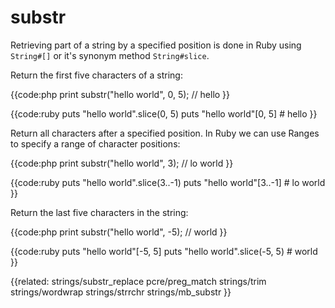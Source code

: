 # substr

Retrieving part of a string by a specified position is done in Ruby using
`String#[]` or it's synonym method `String#slice`.

Return the first five characters of a string:

{{code:php
    print substr("hello world", 0, 5);
    // hello
}}

{{code:ruby
    puts "hello world".slice(0, 5)
    puts "hello world"[0, 5]
    # hello
}}

Return all characters after a specified position. In Ruby we can use Ranges to
specify a range of character positions:

{{code:php
    print substr("hello world", 3);
    // lo world
}}

{{code:ruby
    puts "hello world".slice(3..-1)
    puts "hello world"[3..-1]
    # lo world
}}

Return the last five characters in the string:

{{code:php
    print substr("hello world", -5);
    // world
}}

{{code:ruby
    puts "hello world"[-5, 5]
    puts "hello world".slice(-5, 5)
    # world
}}


{{related:
    strings/substr_replace
    pcre/preg_match
    strings/trim
    strings/wordwrap
    strings/strrchr
    strings/mb_substr
}}
